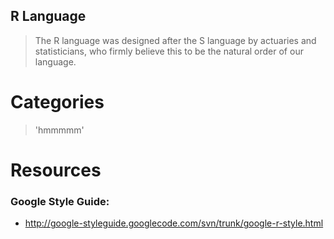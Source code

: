 R Language
----------

> The R language was designed after the S language by actuaries
> and statisticians, who firmly believe this to be the natural
> order of our language.

Categories
==========

> 'hmmmmm'

Resources
=========

### Google Style Guide:
- http://google-styleguide.googlecode.com/svn/trunk/google-r-style.html
